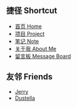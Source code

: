 ## 捷径 Shortcut
- [首页 Home](/)
- [项目 Project](/project)
- [笔记 Note](/posts/notes)
- [关于我 About Me](/about)
- [留言板 Message Board](/message-board)
## 友邻 Friends
- [Jerry](https://jerryhome.i2phides.me/)
- [Dustella](https://www.dustella.net/)

<iframe id="player" style="display: none;" frameborder="no" border="0" marginwidth="0" marginheight="0" width=100% height=110 src="//music.163.com/outchain/player?type=0&id=12875647653&auto=0&height=90"></iframe>
<script>
    var player = document.getElementById('player');
    player.style.display = 'block';
</script>